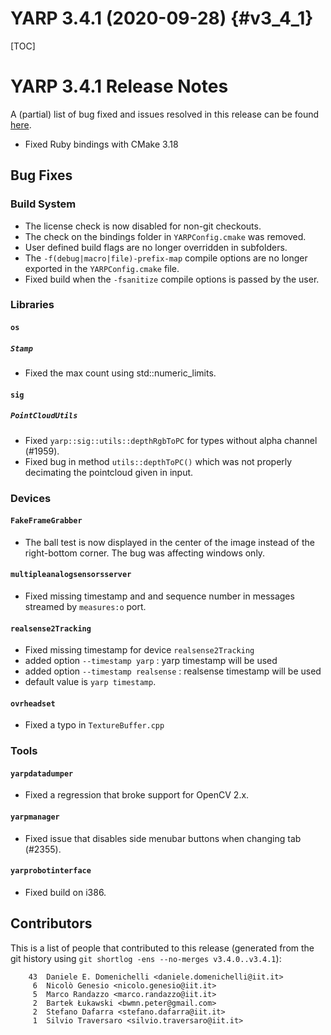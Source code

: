 YARP 3.4.1 (2020-09-28)                                                {#v3_4_1}
=======================

[TOC]

YARP 3.4.1 Release Notes
========================


A (partial) list of bug fixed and issues resolved in this release can be found
[here](https://github.com/robotology/yarp/issues?q=label%3A%22Fixed+in%3A+YARP+v3.4.1%22).



* Fixed Ruby bindings with CMake 3.18


Bug Fixes
---------

### Build System

* The license check is now disabled for non-git checkouts.
* The check on the bindings folder in `YARPConfig.cmake` was removed.
* User defined build flags are no longer overridden in subfolders.
* The `-f(debug|macro|file)-prefix-map` compile options are no longer exported
  in the `YARPConfig.cmake` file.
* Fixed build when the `-fsanitize` compile options is passed by the user.

### Libraries

#### `os`

##### `Stamp`

* Fixed the max count using std::numeric_limits.


#### `sig`

##### `PointCloudUtils`

* Fixed `yarp::sig::utils::depthRgbToPC` for types without alpha channel
  (#1959).
* Fixed bug in method `utils::depthToPC()` which was not properly decimating the
  pointcloud given in input.


### Devices

#### `FakeFrameGrabber`

* The ball test is now displayed in the center of the image instead of the
  right-bottom corner. The bug was affecting windows only.

#### `multipleanalogsensorsserver`

* Fixed missing timestamp and and sequence number in messages streamed by
  `measures:o` port.

#### `realsense2Tracking`

* Fixed missing timestamp for device `realsense2Tracking`
* added option `--timestamp yarp` : yarp timestamp will be used
* added option `--timestamp realsense` : realsense timestamp will be used
* default value is `yarp timestamp`.

#### `ovrheadset`

* Fixed a typo in `TextureBuffer.cpp`

### Tools

#### `yarpdatadumper`

* Fixed a regression that broke support for OpenCV 2.x.

#### `yarpmanager`

* Fixed issue that disables side menubar buttons when changing tab (#2355).

#### `yarprobotinterface`

* Fixed build on i386.


Contributors
------------

This is a list of people that contributed to this release (generated from the
git history using `git shortlog -ens --no-merges v3.4.0..v3.4.1`):
```
    43	Daniele E. Domenichelli <daniele.domenichelli@iit.it>
     6	Nicolò Genesio <nicolo.genesio@iit.it>
     5	Marco Randazzo <marco.randazzo@iit.it>
     2	Bartek Łukawski <bwmn.peter@gmail.com>
     2	Stefano Dafarra <stefano.dafarra@iit.it>
     1	Silvio Traversaro <silvio.traversaro@iit.it>
```
